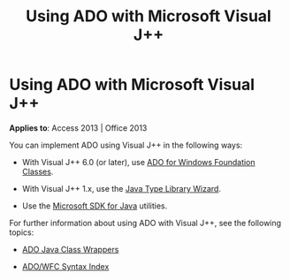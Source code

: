 ﻿---
title: Using ADO with Microsoft Visual J++
TOCTitle: Using ADO with Microsoft Visual J++
ms:assetid: 88630e80-92f0-9a9f-b23a-da7344ce45c8
ms:mtpsurl: https://msdn.microsoft.com/library/JJ249596(v=office.15)
ms:contentKeyID: 48546135
ms.date: 09/18/2015
mtps_version: v=office.15
---

# Using ADO with Microsoft Visual J++


**Applies to**: Access 2013 | Office 2013

You can implement ADO using Visual J++ in the following ways:

  - With Visual J++ 6.0 (or later), use [ADO for Windows Foundation Classes](ado-wfc-programming.md).

  - With Visual J++ 1.x, use the [Java Type Library Wizard](using-the-java-type-library-wizard.md).

  - Use the [Microsoft SDK for Java](using-the-microsoft-sdk-for-java.md) utilities.

For further information about using ADO with Visual J++, see the following topics:

  - [ADO Java Class Wrappers](ado-java-class-wrappers.md)

  - [ADO/WFC Syntax Index](https://docs.microsoft.com/office/vba/access/concepts/miscellaneous/ado-wfc-syntax-index)

